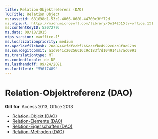 ```yaml
---
title: Relation-Objektreferenz (DAO)
TOCTitle: Relation Object
ms:assetid: 681098d1-53c1-4066-8680-44700c3ff72d
ms:mtpsurl: https://msdn.microsoft.com/library/Dn142315(v=office.15)
ms:contentKeyID: 52072793
ms.date: 09/18/2015
mtps_version: v=office.15
ms.localizationpriority: medium
ms.openlocfilehash: 78a8246efdfccbf7b5cccfbcd922e8ea8f8e5799
ms.sourcegitcommit: a1d9041c20256616c9c183f7d1049142a7ac6991
ms.translationtype: MT
ms.contentlocale: de-DE
ms.lasthandoff: 09/24/2021
ms.locfileid: "59617489"
---
```

# <a name="relation-object-reference-dao"></a>Relation-Objektreferenz (DAO)

**Gilt für**: Access 2013, Office 2013

- [Relation-Objekt (DAO)](relation-object-dao.md)
- [Relation-Elemente (DAO)](relation-members-dao.md)
- [Relation-Eigenschaften (DAO)](relation-properties-dao.md)
- [Relation-Methoden (DAO)](relation-methods-dao.md)

